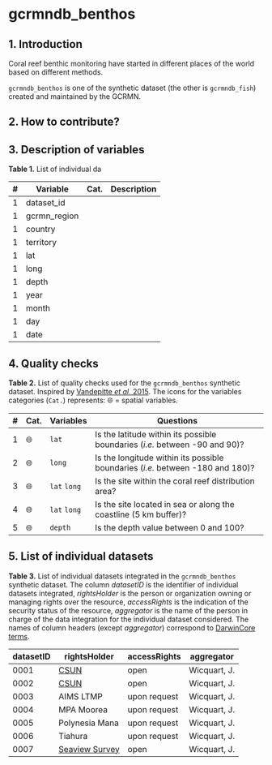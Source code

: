 # gcrmndb_benthos 

## 1. Introduction

Coral reef benthic monitoring have started in different places of the world based on different methods.

`gcrmndb_benthos` is one of the synthetic dataset (the other is `gcrmndb_fish`) created and maintained by the GCRMN.

## 2. How to contribute?


## 3. Description of variables


**Table 1.** List of individual da

| #  | Variable          | Cat.   | Description                                              |
|----|-------------------|--------|----------------------------------------------------------|
| 1  | dataset_id        |        |                                                          |  
| 1  | gcrmn_region      |        |                                                          |  
| 1  | country           |        |                                                          |  
| 1  | territory         |        |                                                          |  
| 1  | lat               |        |                                                          |  
| 1  | long              |        |                                                          |  
| 1  | depth             |        |                                                          |  
| 1  | year              |        |                                                          |  
| 1  | month             |        |                                                          |  
| 1  | day               |        |                                                          |  
| 1  | date              |        |                                                          |  


## 4. Quality checks


**Table 2.** List of quality checks used for the `gcrmndb_benthos` synthetic dataset. Inspired by [Vandepitte *et al*, 2015](https://doi.org/10.1093/database/bau125). The icons for the variables categories (`Cat.`) represents: :globe_with_meridians: = spatial variables.

| #  | Cat.                   | Variables       | Questions                                                                       |
|----|------------------------|-----------------|---------------------------------------------------------------------------------|
| 1  | :globe_with_meridians: | `lat`           | Is the latitude within its possible boundaries (*i.e.* between -90 and 90)?     |  
| 2  | :globe_with_meridians: | `long`          | Is the longitude within its possible boundaries (*i.e.* between -180 and 180)?  |  
| 3  | :globe_with_meridians: | `lat` `long`    | Is the site within the coral reef distribution area?                            |  
| 4  | :globe_with_meridians: | `lat` `long`    | Is the site located in sea or along the coastline (5 km buffer)?                |  
| 5  | :globe_with_meridians: | `depth`         | Is the depth value between 0 and 100?                                           |  


## 5. List of individual datasets


**Table 3.** List of individual datasets integrated in the `gcrmndb_benthos` synthetic dataset. The column *datasetID* is the identifier of individual datasets integrated, *rightsHolder* is the person or organization owning or managing rights over the resource, *accessRights* is the indication of the security status of the resource, *aggregator* is the name of the person in charge of the data integration for the individual dataset considered. The names of column headers (except *aggregator*) correspond to [DarwinCore terms](https://dwc.tdwg.org/terms).

| datasetID   | rightsHolder                                                                                 | accessRights   | aggregator    |
|-------------|----------------------------------------------------------------------------------------------|----------------|---------------|
| 0001        | [CSUN](https://portal.edirepository.org/nis/mapbrowse?scope=edi&identifier=1091&revision=1)  | open           | Wicquart, J.  |         
| 0002        | [CSUN](https://portal.edirepository.org/nis/mapbrowse?scope=edi&identifier=1091&revision=1)  | open           | Wicquart, J.  |                          
| 0003        | AIMS LTMP                                                                                    | upon request   | Wicquart, J.  |                          
| 0004        | MPA Moorea                                                                                   | upon request   | Wicquart, J.  |                              
| 0005        | Polynesia Mana                                                                               | upon request   | Wicquart, J.  |                               
| 0006        | Tiahura                                                                                      | upon request   | Wicquart, J.  |
| 0007        | [Seaview Survey](https://doi.org/10.1038/s41597-020-00698-6)                                 | open           | Wicquart, J.  |
